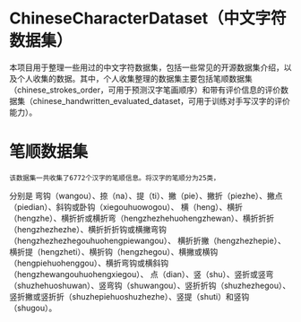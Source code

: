 # ChineseCharacterDataset（中文字符数据集）

本项目用于整理一些用过的中文字符数据集，包括一些常见的开源数据集介绍，以及个人收集的数据。其中，个人收集整理的数据集主要包括笔顺数据集（chinese_strokes_order，可用于预测汉字笔画顺序）和带有评价信息的评价数据集（chinese_handwritten_evaluated_dataset，可用于训练对手写汉字的评价能力）。




# 笔顺数据集
    该数据集一共收集了6772个汉字的笔顺信息。将汉字的笔顺分为25类，
分别是  弯钩（wangou）、捺（na）、提（ti）、撇（pie）、撇折（piezhe）、撇点（piedian）、斜钩或卧钩（xiegouhuowogou）、
横（heng）、横折（hengzhe）、横折折或横折弯（hengzhezhehuohengzhewan）、横折折折（hengzhezhezhe）、横折折折钩或横撇弯钩（hengzhezhezhegouhuohengpiewangou）、
横折折撇（hengzhezhepie）、横折提（hengzheti）、横折钩（hengzhegou）、横撇或横钩（hengpiehuohenggou）、横折弯钩或横斜钩（hengzhewangouhuohengxiegou）、
点（dian）、竖（shu）、竖折或竖弯（shuzhehuoshuwan）、竖弯钩（shuwangou）、竖折折钩（shuzhezhegou）、竖折撇或竖折折（shuzhepiehuoshuzhezhe）、竖提（shuti）和竖钩（shugou）。

